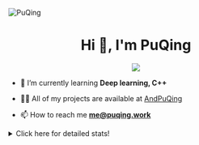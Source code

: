 ![PuQing](https://user-images.githubusercontent.com/27223114/171565019-9a56fae6-b08b-421f-99db-7e830da42371.png)

<h1 align="center">Hi 👋, I'm PuQing</h1>

<p align="center">
  <img src="https://github-widgetbox.vercel.app/api/profile?username=AndPuQing&data=followers,repositories,stars,commits"/>
</p>

- 🌱 I’m currently learning **Deep learning, C++**

- 👨‍💻 All of my projects are available at [AndPuQing](https://github.com/AndPuQing)

- 📫 How to reach me **me@puqing.work**

<details>
<summary>Click here for detailed stats!</summary>

<!--START_SECTION:waka-->
**I'm a Night 🦉** 

```text
🌞 Morning    41 commits     ██░░░░░░░░░░░░░░░░░░░░░░░   10.41% 
🌆 Daytime    144 commits    █████████░░░░░░░░░░░░░░░░   36.55% 
🌃 Evening    124 commits    ███████░░░░░░░░░░░░░░░░░░   31.47% 
🌙 Night      85 commits     █████░░░░░░░░░░░░░░░░░░░░   21.57%

```


📊 **This Week I Spent My Time On** 

```text
💬 Programming Languages: 
C++                      7 hrs 47 mins       ███████████░░░░░░░░░░░░░░   47.03% 
Python                   7 hrs 29 mins       ███████████░░░░░░░░░░░░░░   45.22% 
Jupyter Notebook         49 mins             █░░░░░░░░░░░░░░░░░░░░░░░░   4.99% 
Markdown                 19 mins             ░░░░░░░░░░░░░░░░░░░░░░░░░   2.0% 
JSON                     5 mins              ░░░░░░░░░░░░░░░░░░░░░░░░░   0.53%

🔥 Editors: 
VS Code                  16 hrs 33 mins      █████████████████████████   100.0%

💻 Operating System: 
Mac                      12 hrs 48 mins      ███████████████████░░░░░░   77.34% 
Windows                  3 hrs 44 mins       █████░░░░░░░░░░░░░░░░░░░░   22.64% 
Linux                    0 secs              ░░░░░░░░░░░░░░░░░░░░░░░░░   0.02%

```


<!--END_SECTION:waka-->
</details>
